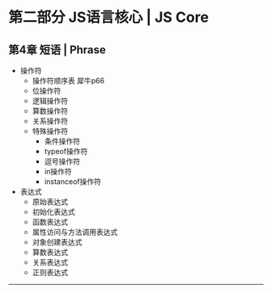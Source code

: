 # 第二部分 JS语言核心  |  JS Core

## 第4章 短语   |   Phrase

- 操作符
  - 操作符顺序表 犀牛p66
  - 位操作符
  - 逻辑操作符
  - 算数操作符
  - 关系操作符
  - 特殊操作符
    - 条件操作符
    - typeof操作符
    - 逗号操作符
    - in操作符
    - instanceof操作符
- 表达式
  - 原始表达式
  - 初始化表达式
  - 函数表达式
  - 属性访问与方法调用表达式
  - 对象创建表达式
  - 算数表达式
  - 关系表达式
  - 正则表达式

---

